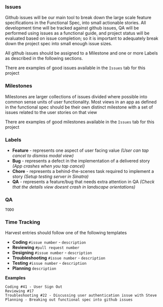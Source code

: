 ### Issues

Github issues will be our main tool to break down the large scale feature specifications in the Functional Spec, into small actionable stories. All development time will be tracked against github issues, QA will be performed using issues as a functional guide, and project status will be evaluated based on issue completion; so it is important to adequately break down the project spec into small enough issue sizes. 

All github issues should be assigned to a Milestone and one or more Labels as described in the following sections.

There are examples of good issues available in the `Issues` tab for this project


### Milestones

Milestones are larger collections of issues divided where possible into common sense units of user functionality. Most views in an app as defined in the functional spec should be their own distinct milestone with a set of issues related to the user stories on that view

There are examples of good milestones available in the `Issues` tab for this project

### Labels

- **Feature** - represents one aspect of user facing value *(User can tap cancel to dismiss modal view)*
- **Bug** - represents a defect in the implementation of a delivered story *(App crashes when you tap cancel)*
- **Chore** - represents a behind-the-scenes task required to implement a story *(Setup testing server in Sinatra)*
- **QA** - represents a feature/bug that needs extra attention in QA *(Check that the details view doesnt crash in landscape orientations)*

### QA

`TODO`

### Time Tracking

Harvest entries should follow one of the following templates

- **Coding** `#issue number` - `description`
- **Reviewing** `#pull request number`
- **Designing** `#issue number` - `description`
- **Troubleshooting** `#issue number` - `description`
- **Testing** `#issue number` - `description`
- **Planning** `description`

**Examples**

````
Coding #41 - User Sign Out
Reviewing #17
Troubleshooting #22 - Discussing user authentication issue with Steve
Planning - Breaking out functional spec into github issues
````